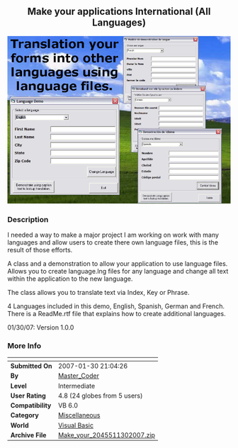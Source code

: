﻿<div align="center">

## Make your applications International  \(All Languages\)

<img src="PIC2007130213117421.jpg">
</div>

### Description

I needed a way to make a major project I am working on work with many languages and allow users to create there own language files, this is the result of those efforts.

A class and a demonstration to allow your application to use language files. Allows you to create language.lng files for any language and change all text within the application to the new language.

The class allows you to translate text via Index, Key or Phrase.

4 Languages included in this demo, English, Spanish, German and French. There is a ReadMe.rtf file that explains how to create additional languages.

01/30/07: Version 1.0.0
 
### More Info
 


<span>             |<span>
---                |---
**Submitted On**   |2007-01-30 21:04:26
**By**             |[Master\_Coder](https://github.com/Planet-Source-Code/PSCIndex/blob/master/ByAuthor/master-coder.md)
**Level**          |Intermediate
**User Rating**    |4.8 (24 globes from 5 users)
**Compatibility**  |VB 6\.0
**Category**       |[Miscellaneous](https://github.com/Planet-Source-Code/PSCIndex/blob/master/ByCategory/miscellaneous__1-1.md)
**World**          |[Visual Basic](https://github.com/Planet-Source-Code/PSCIndex/blob/master/ByWorld/visual-basic.md)
**Archive File**   |[Make\_your\_2045511302007\.zip](https://github.com/Planet-Source-Code/master-coder-make-your-applications-international-all-languages__1-67762/archive/master.zip)








